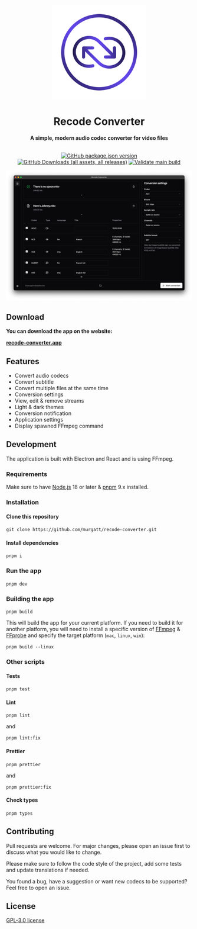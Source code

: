 <div align="center">
<img src="public/icon.png" width="256">
<h1>Recode Converter</h1>
<strong>A simple, modern audio codec converter for video files</strong>
<br />
<br />

[![GitHub package.json version](https://img.shields.io/github/package-json/v/murgatt/recode-converter)](https://github.com/murgatt/recode-converter/releases/latest)
[![GitHub Downloads (all assets, all releases)](https://img.shields.io/github/downloads/murgatt/recode-converter/total)](https://github.com/murgatt/recode-converter/releases)
[![Validate main build](https://github.com/murgatt/recode-converter/actions/workflows/main.yml/badge.svg)](https://github.com/murgatt/recode-converter/actions/workflows/main.yml)

<img src="public/app-dark.png" alt="App screenshot">
</div>

## Download

**You can download the app on the website:**

[**recode-converter.app**](https://www.recode-converter.app/)

## Features

- Convert audio codecs
- Convert subtitle
- Convert multiple files at the same time
- Conversion settings
- View, edit & remove streams
- Light & dark themes
- Conversion notification
- Application settings
- Display spawned FFmpeg command

## Development

The application is built with Electron and React and is using FFmpeg.

### Requirements

Make sure to have [Node.js](https://nodejs.org/en) 18 or later & [pnpm](https://pnpm.io/fr/) 9.x installed.

### Installation

#### Clone this repository

```
git clone https://github.com/murgatt/recode-converter.git
```

#### Install dependencies

```
pnpm i
```

### Run the app

```
pnpm dev
```

### Building the app

```
pnpm build
```

This will build the app for your current platform. If you need to build it for another platform, you will need to install a specific version of [FFmpeg](https://github.com/kribblo/node-ffmpeg-installer?tab=readme-ov-file#compiling-ffmpeg-for-platforms-other-than-your-own) & [FFprobe](https://github.com/SavageCore/node-ffprobe-installer) and specify the target platform (`mac`, `linux`, `win`):

```
pnpm build --linux
```

### Other scripts

#### Tests

```
pnpm test
```

#### Lint

```
pnpm lint
```

and

```
pnpm lint:fix
```

#### Prettier

```
pnpm prettier
```

and

```
pnpm prettier:fix
```

#### Check types

```
pnpm types
```

## Contributing

Pull requests are welcome. For major changes, please open an issue first to discuss what you would like to change.

Please make sure to follow the code style of the project, add some tests and update translations if needed.

You found a bug, have a suggestion or want new codecs to be supported? Feel free to open an issue.

## License

[GPL-3.0 license](https://github.com/murgatt/recode-converter/blob/master/LICENSE)
